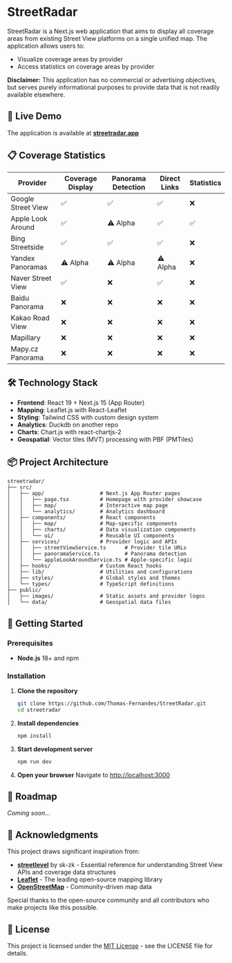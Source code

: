 # StreetRadar

StreetRadar is a Next.js web application that aims to display all coverage areas from existing Street View platforms on a single unified map. The application allows users to:

* Visualize coverage areas by provider
* Access statistics on coverage areas by provider

**Disclaimer:** This application has no commercial or advertising objectives, but serves purely informational purposes to provide data that is not readily available elsewhere.

## 🚀 Live Demo

The application is available at **[streetradar.app](https://streetradar.app)**

## 📋 Coverage Statistics

| Provider | Coverage Display | Panorama Detection | Direct Links | Statistics |
|----------|------------------|-------------------|--------------|------------|
| Google Street View | ✅ | ✅ | ✅ | ❌ |
| Apple Look Around | ✅ | ⚠️ Alpha | ✅ | ✅ |
| Bing Streetside | ✅ | ✅ | ✅ | ❌ |
| Yandex Panoramas | ⚠️ Alpha | ⚠️ Alpha | ⚠️ Alpha | ❌ |
| Naver Street View | ✅ | ❌ | ✅ | ❌ |
| Baidu Panorama | ❌ | ❌ | ❌ | ❌ |
| Kakao Road View | ❌ | ❌ | ❌ | ❌ |
| Mapillary | ❌ | ❌ | ❌ | ❌ |
| Mapy.cz Panorama | ❌ | ❌ | ❌ | ❌ |

## 🛠️ Technology Stack

- **Frontend**: React 19 + Next.js 15 (App Router)
- **Mapping**: Leaflet.js with React-Leaflet
- **Styling**: Tailwind CSS with custom design system
- **Analytics**: Duckdb on another repo
- **Charts**: Chart.js with react-chartjs-2
- **Geospatial**: Vector tiles (MVT) processing with PBF (PMTiles)

## 📦 Project Architecture

```
streetradar/
├── src/
│   ├── app/                  # Next.js App Router pages
│   │   ├── page.tsx          # Homepage with provider showcase
│   │   ├── map/              # Interactive map page
│   │   └── analytics/        # Analytics dashboard
│   ├── components/           # React components
│   │   ├── map/              # Map-specific components
│   │   ├── charts/           # Data visualization components
│   │   └── ui/               # Reusable UI components
│   ├── services/             # Provider logic and APIs
│   │   ├── streetViewService.ts      # Provider tile URLs
│   │   ├── panoramaService.ts        # Panorama detection
│   │   └── appleLookAroundService.ts # Apple-specific logic
│   ├── hooks/                # Custom React hooks
│   ├── lib/                  # Utilities and configurations
│   ├── styles/               # Global styles and themes
│   └── types/                # TypeScript definitions
├── public/
│   ├── images/               # Static assets and provider logos
│   └── data/                 # Geospatial data files
```

## 🚀 Getting Started

### Prerequisites
- **Node.js** 18+ and npm

### Installation

1. **Clone the repository**
   ```bash
   git clone https://github.com/Thomas-Fernandes/StreetRadar.git
   cd streetradar
   ```

2. **Install dependencies**
   ```bash
   npm install
   ```

3. **Start development server**
   ```bash
   npm run dev
   ```

4. **Open your browser**
   Navigate to [http://localhost:3000](http://localhost:3000)

## 🚧 Roadmap

*Coming soon...*

## 🙏 Acknowledgments

This project draws significant inspiration from:
- **[streetlevel](https://github.com/sk-zk/streetlevel)** by sk-zk - Essential reference for understanding Street View APIs and coverage data structures
- **[Leaflet](https://leafletjs.com/)** - The leading open-source mapping library
- **[OpenStreetMap](https://www.openstreetmap.org/)** - Community-driven map data

Special thanks to the open-source community and all contributors who make projects like this possible.

## 📄 License

This project is licensed under the [MIT License](LICENSE) - see the LICENSE file for details.
